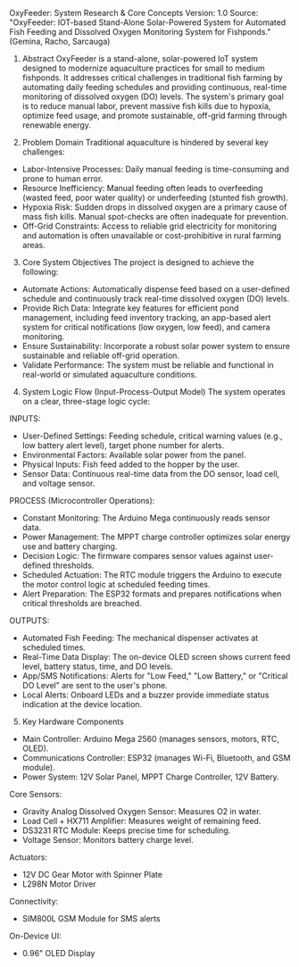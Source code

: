 OxyFeeder: System Research & Core Concepts
Version: 1.0
Source: "OxyFeeder: IOT-based Stand-Alone Solar-Powered System for Automated Fish Feeding and Dissolved Oxygen Monitoring System for Fishponds." (Gemina, Racho, Sarcauga)

1. Abstract
OxyFeeder is a stand-alone, solar-powered IoT system designed to modernize aquaculture practices for small to medium fishponds. It addresses critical challenges in traditional fish farming by automating daily feeding schedules and providing continuous, real-time monitoring of dissolved oxygen (DO) levels. The system's primary goal is to reduce manual labor, prevent massive fish kills due to hypoxia, optimize feed usage, and promote sustainable, off-grid farming through renewable energy.

2. Problem Domain
Traditional aquaculture is hindered by several key challenges:
- Labor-Intensive Processes: Daily manual feeding is time-consuming and prone to human error.
- Resource Inefficiency: Manual feeding often leads to overfeeding (wasted feed, poor water quality) or underfeeding (stunted fish growth).
- Hypoxia Risk: Sudden drops in dissolved oxygen are a primary cause of mass fish kills. Manual spot-checks are often inadequate for prevention.
- Off-Grid Constraints: Access to reliable grid electricity for monitoring and automation is often unavailable or cost-prohibitive in rural farming areas.

3. Core System Objectives
The project is designed to achieve the following:
- Automate Actions: Automatically dispense feed based on a user-defined schedule and continuously track real-time dissolved oxygen (DO) levels.
- Provide Rich Data: Integrate key features for efficient pond management, including feed inventory tracking, an app-based alert system for critical notifications (low oxygen, low feed), and camera monitoring.
- Ensure Sustainability: Incorporate a robust solar power system to ensure sustainable and reliable off-grid operation.
- Validate Performance: The system must be reliable and functional in real-world or simulated aquaculture conditions.

4. System Logic Flow (Input-Process-Output Model)
The system operates on a clear, three-stage logic cycle:

INPUTS:
- User-Defined Settings: Feeding schedule, critical warning values (e.g., low battery alert level), target phone number for alerts.
- Environmental Factors: Available solar power from the panel.
- Physical Inputs: Fish feed added to the hopper by the user.
- Sensor Data: Continuous real-time data from the DO sensor, load cell, and voltage sensor.

PROCESS (Microcontroller Operations):
- Constant Monitoring: The Arduino Mega continuously reads sensor data.
- Power Management: The MPPT charge controller optimizes solar energy use and battery charging.
- Decision Logic: The firmware compares sensor values against user-defined thresholds.
- Scheduled Actuation: The RTC module triggers the Arduino to execute the motor control logic at scheduled feeding times.
- Alert Preparation: The ESP32 formats and prepares notifications when critical thresholds are breached.

OUTPUTS:
- Automated Fish Feeding: The mechanical dispenser activates at scheduled times.
- Real-Time Data Display: The on-device OLED screen shows current feed level, battery status, time, and DO levels.
- App/SMS Notifications: Alerts for "Low Feed," "Low Battery," or "Critical DO Level" are sent to the user's phone.
- Local Alerts: Onboard LEDs and a buzzer provide immediate status indication at the device location.

5. Key Hardware Components
- Main Controller: Arduino Mega 2560 (manages sensors, motors, RTC, OLED).
- Communications Controller: ESP32 (manages Wi-Fi, Bluetooth, and GSM module).
- Power System: 12V Solar Panel, MPPT Charge Controller, 12V Battery.

Core Sensors:
- Gravity Analog Dissolved Oxygen Sensor: Measures O2 in water.
- Load Cell + HX711 Amplifier: Measures weight of remaining feed.
- DS3231 RTC Module: Keeps precise time for scheduling.
- Voltage Sensor: Monitors battery charge level.

Actuators:
- 12V DC Gear Motor with Spinner Plate
- L298N Motor Driver

Connectivity:
- SIM800L GSM Module for SMS alerts

On-Device UI:
- 0.96" OLED Display
